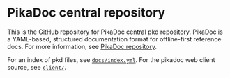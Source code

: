 # PikaDoc central repository

This is the GitHub repository for PikaDoc central pkd repository. PikaDoc is a YAML-based, structured documentation format for offline-first reference docs. For more information, see [PikaDoc repository](https://github.com/ArseAssassin/pikadoc).

For an index of pkd files, see [`docs/index.yml`](docs/index.yml). For the pikadoc web client source, see [`client/`](client/).